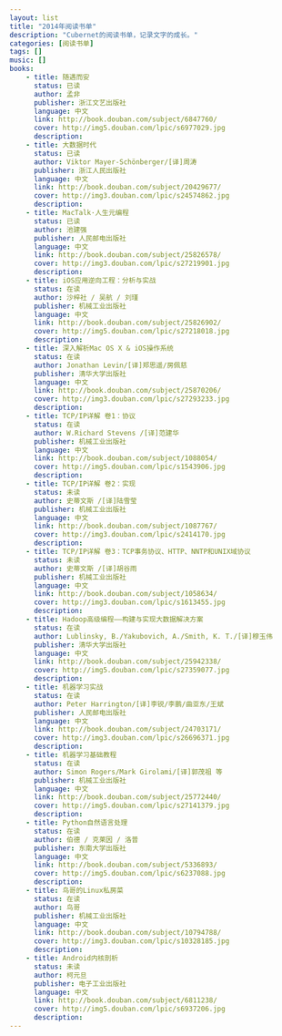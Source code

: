 ```yaml
---
layout: list
title: "2014年阅读书单"
description: "Cubernet的阅读书单，记录文字的成长。"
categories: [阅读书单]
tags: []
music: []
books:
    - title: 随遇而安
      status: 已读
      author: 孟非 
      publisher: 浙江文艺出版社
      language: 中文
      link: http://book.douban.com/subject/6847760/
      cover: http://img5.douban.com/lpic/s6977029.jpg
      description:
    - title: 大数据时代
      status: 已读
      author: Viktor Mayer-Schönberger/[译]周涛  
      publisher: 浙江人民出版社
      language: 中文
      link: http://book.douban.com/subject/20429677/
      cover: http://img3.douban.com/lpic/s24574862.jpg
      description:
    - title: MacTalk·人生元编程
      status: 已读
      author: 池建强
      publisher: 人民邮电出版社
      language: 中文
      link: http://book.douban.com/subject/25826578/
      cover: http://img3.douban.com/lpic/s27219901.jpg
      description:
    - title: iOS应用逆向工程：分析与实战
      status: 在读
      author: 沙梓社 / 吴航 / 刘瑾 
      publisher: 机械工业出版社
      language: 中文
      link: http://book.douban.com/subject/25826902/
      cover: http://img5.douban.com/lpic/s27218018.jpg
      description:
    - title: 深入解析Mac OS X & iOS操作系统
      status: 在读
      author: Jonathan Levin/[译]郑思遥/房佩慈 
      publisher: 清华大学出版社
      language: 中文
      link: http://book.douban.com/subject/25870206/
      cover: http://img3.douban.com/lpic/s27293233.jpg
      description:
    - title: TCP/IP详解 卷1：协议
      status: 在读
      author: W.Richard Stevens /[译]范建华 
      publisher: 机械工业出版社
      language: 中文
      link: http://book.douban.com/subject/1088054/
      cover: http://img5.douban.com/lpic/s1543906.jpg
      description:
    - title: TCP/IP详解 卷2：实现
      status: 未读
      author: 史蒂文斯 /[译]陆雪莹 
      publisher: 机械工业出版社
      language: 中文
      link: http://book.douban.com/subject/1087767/
      cover: http://img3.douban.com/lpic/s2414170.jpg
      description:
    - title: TCP/IP详解 卷3：TCP事务协议、HTTP、NNTP和UNIX域协议
      status: 未读
      author: 史蒂文斯 /[译]胡谷雨 
      publisher: 机械工业出版社
      language: 中文
      link: http://book.douban.com/subject/1058634/
      cover: http://img3.douban.com/lpic/s1613455.jpg
      description:
    - title: Hadoop高级编程——构建与实现大数据解决方案
      status: 在读
      author: Lublinsky, B./Yakubovich, A./Smith, K. T./[译]穆玉伟 
      publisher: 清华大学出版社
      language: 中文
      link: http://book.douban.com/subject/25942338/
      cover: http://img5.douban.com/lpic/s27359077.jpg
      description:
    - title: 机器学习实战
      status: 在读
      author: Peter Harrington/[译]李锐/李鹏/曲亚东/王斌 
      publisher: 人民邮电出版社
      language: 中文
      link: http://book.douban.com/subject/24703171/
      cover: http://img3.douban.com/lpic/s26696371.jpg
      description:
    - title: 机器学习基础教程
      status: 在读
      author: Simon Rogers/Mark Girolami/[译]郭茂祖 等
      publisher: 机械工业出版社
      language: 中文
      link: http://book.douban.com/subject/25772440/
      cover: http://img5.douban.com/lpic/s27141379.jpg
      description:
    - title: Python自然语言处理
      status: 在读
      author: 伯德 / 克莱因 / 洛普 
      publisher: 东南大学出版社
      language: 中文
      link: http://book.douban.com/subject/5336893/
      cover: http://img5.douban.com/lpic/s6237088.jpg
      description:
    - title: 鸟哥的Linux私房菜
      status: 在读
      author: 鸟哥 
      publisher: 机械工业出版社
      language: 中文
      link: http://book.douban.com/subject/10794788/
      cover: http://img3.douban.com/lpic/s10328185.jpg
      description: 
    - title: Android内核剖析
      status: 未读
      author: 柯元旦  
      publisher: 电子工业出版社
      language: 中文
      link: http://book.douban.com/subject/6811238/
      cover: http://img5.douban.com/lpic/s6937206.jpg
      description:   
---
```


